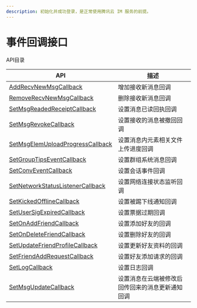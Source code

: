 ```yaml
---
description: 初始化并成功登录，是正常使用腾讯云 IM 服务的前提。
---
```


# 事件回调接口

API目录

| API                                                                                                                                                                                                                                                                               | 描述                       |
| --------------------------------------------------------------------------------------------------------------------------------------------------------------------------------------------------------------------------------------------------------------------------------- | ------------------------ |
| [AddRecvNewMsgCallback](https://comm.qq.com/im/sdk/unity\_plus/\_site/api/com.tencent.imsdk.unity.TencentIMSDK.html#com\_tencent\_imsdk\_unity\_TencentIMSDK\_AddRecvNewMsgCallback\_com\_tencent\_imsdk\_unity\_callback\_RecvNewMsgCallback\_)                                  | 增加接收新消息回调                |
| [RemoveRecvNewMsgCallback](https://comm.qq.com/im/sdk/unity\_plus/\_site/api/com.tencent.imsdk.unity.TencentIMSDK.html#com\_tencent\_imsdk\_unity\_TencentIMSDK\_RemoveRecvNewMsgCallback)                                                                                        | 删除接收新消息回调                |
| [SetMsgReadedReceiptCallback](https://comm.qq.com/im/sdk/unity\_plus/\_site/api/com.tencent.imsdk.unity.TencentIMSDK.html#com\_tencent\_imsdk\_unity\_TencentIMSDK\_SetMsgReadedReceiptCallback\_com\_tencent\_imsdk\_unity\_callback\_MsgReadedReceiptCallback\_)                | 设置消息已读回执回调               |
| [SetMsgRevokeCallback](https://comm.qq.com/im/sdk/unity\_plus/\_site/api/com.tencent.imsdk.unity.TencentIMSDK.html#com\_tencent\_imsdk\_unity\_TencentIMSDK\_SetMsgRevokeCallback\_com\_tencent\_imsdk\_unity\_callback\_MsgRevokeCallback\_)                                     | 设置接收的消息被撤回回调             |
| [SetMsgElemUploadProgressCallback](https://comm.qq.com/im/sdk/unity\_plus/\_site/api/com.tencent.imsdk.unity.TencentIMSDK.html#com\_tencent\_imsdk\_unity\_TencentIMSDK\_SetMsgElemUploadProgressCallback\_com\_tencent\_imsdk\_unity\_callback\_MsgElemUploadProgressCallback\_) | 设置消息内元素相关文件上传进度回调        |
| [SetGroupTipsEventCallback](https://comm.qq.com/im/sdk/unity\_plus/\_site/api/com.tencent.imsdk.unity.TencentIMSDK.html#com\_tencent\_imsdk\_unity\_TencentIMSDK\_SetGroupTipsEventCallback\_com\_tencent\_imsdk\_unity\_callback\_GroupTipsEventCallback\_)                      | 设置群组系统消息回调               |
| [SetConvEventCallback](https://comm.qq.com/im/sdk/unity\_plus/\_site/api/com.tencent.imsdk.unity.TencentIMSDK.html#com\_tencent\_imsdk\_unity\_TencentIMSDK\_SetConvEventCallback\_com\_tencent\_imsdk\_unity\_callback\_ConvEventCallback\_)                                     | 设置会话事件回调                 |
| [SetNetworkStatusListenerCallback](https://comm.qq.com/im/sdk/unity\_plus/\_site/api/com.tencent.imsdk.unity.TencentIMSDK.html#com\_tencent\_imsdk\_unity\_TencentIMSDK\_SetNetworkStatusListenerCallback\_com\_tencent\_imsdk\_unity\_callback\_NetworkStatusListenerCallback\_) | 设置网络连接状态监听回调             |
| [SetKickedOfflineCallback](https://comm.qq.com/im/sdk/unity\_plus/\_site/api/com.tencent.imsdk.unity.TencentIMSDK.html#com\_tencent\_imsdk\_unity\_TencentIMSDK\_SetKickedOfflineCallback\_com\_tencent\_imsdk\_unity\_callback\_KickedOfflineCallback\_)                         | 设置被踢下线通知回调               |
| [SetUserSigExpiredCallback](https://comm.qq.com/im/sdk/unity\_plus/\_site/api/com.tencent.imsdk.unity.TencentIMSDK.html#com\_tencent\_imsdk\_unity\_TencentIMSDK\_SetUserSigExpiredCallback\_com\_tencent\_imsdk\_unity\_callback\_UserSigExpiredCallback\_)                      | 设置票据过期回调                 |
| [SetOnAddFriendCallback](https://comm.qq.com/im/sdk/unity\_plus/\_site/api/com.tencent.imsdk.unity.TencentIMSDK.html#com\_tencent\_imsdk\_unity\_TencentIMSDK\_SetOnAddFriendCallback\_com\_tencent\_imsdk\_unity\_callback\_OnAddFriendCallback\_)                               | 设置添加好友的回调                |
| [SetOnDeleteFriendCallback](https://comm.qq.com/im/sdk/unity\_plus/\_site/api/com.tencent.imsdk.unity.TencentIMSDK.html#com\_tencent\_imsdk\_unity\_TencentIMSDK\_SetOnDeleteFriendCallback\_com\_tencent\_imsdk\_unity\_callback\_OnDeleteFriendCallback\_)                      | 设置删除好友的回调                |
| [SetUpdateFriendProfileCallback](https://comm.qq.com/im/sdk/unity\_plus/\_site/api/com.tencent.imsdk.unity.TencentIMSDK.html#com\_tencent\_imsdk\_unity\_TencentIMSDK\_SetUpdateFriendProfileCallback\_com\_tencent\_imsdk\_unity\_callback\_UpdateFriendProfileCallback\_)       | 设置更新好友资料的回调              |
| [SetFriendAddRequestCallback](https://comm.qq.com/im/sdk/unity\_plus/\_site/api/com.tencent.imsdk.unity.TencentIMSDK.html#com\_tencent\_imsdk\_unity\_TencentIMSDK\_SetFriendAddRequestCallback\_com\_tencent\_imsdk\_unity\_callback\_FriendAddRequestCallback\_)                | 设置好友添加请求的回调              |
| [SetLogCallback](https://comm.qq.com/im/sdk/unity\_plus/\_site/api/com.tencent.imsdk.unity.TencentIMSDK.html#com\_tencent\_imsdk\_unity\_TencentIMSDK\_SetLogCallback\_com\_tencent\_imsdk\_unity\_callback\_LogCallback\_)                                                       | 设置日志回调                   |
| [SetMsgUpdateCallback](https://comm.qq.com/im/sdk/unity\_plus/\_site/api/com.tencent.imsdk.unity.TencentIMSDK.html#com\_tencent\_imsdk\_unity\_TencentIMSDK\_SetMsgUpdateCallback\_com\_tencent\_imsdk\_unity\_callback\_MsgUpdateCallback\_)                                     | 设置消息在云端被修改后回传回来的消息更新通知回调 |
